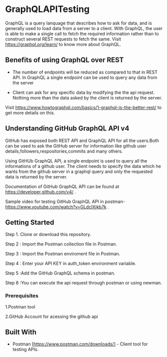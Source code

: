 # GraphQLAPITesting

GraphQL is a query lanquage that describes how to ask for data, and is generally used to load data from a server to a client.
With GraphQL, the user is able to make a single call to fetch the required information rather than to construct several REST requests to fetch the same.
Visit https://graphql.org/learn/ to know more about GraphQL.

## Benefits of using GraphQL over REST
* The number of endpoints will be reduced as compared to that in REST API. In GraphQL a single endpoint can be used to query any data from the server

* Client can ask for any specific data by modifying the the api request. Nothing more than the data asked by the client is returned by the server.

Visit https://www.howtographql.com/basics/1-graphql-is-the-better-rest/ to get more details on this.

## Understanding GitHub GraphQL API v4

GitHub has exposed both REST API and GraphQL API for all the users.Both can be used to ask the GitHub server for information like github user details,followers,respositories,commits and many others.

Using GitHUb GraphQL API, a single endpoint is used to query all the informations of a github user. The client needs to specify the data which he wants from the github server in a graphql query and only the requested data is returned by the server.

Documentation of GitHub GraphQL API can be found at https://developer.github.com/v4/ .

Sample video for testing GitHub GraphQL API in postman- https://www.youtube.com/watch?v=GLdcIXjkb7k .

## Getting Started

Step 1. Clone or download this repository.

Step 2 : Import the Postman collection file in Postman.

Step 3 : Import the Postman enviroment file in Postman.

Step 4 : Enter your API KEY in auth_token environment variable.

Step 5 :Add the GitHub GraphQL schema in postman.

Step 6 :You can execute the api request through postman or using newman.

### Prerequisites

1.Postman tool

2.GitHub Account for acessing the github api

## Built With

* Postman [https://www.postman.com/downloads/] - Client tool for testing APIs.







